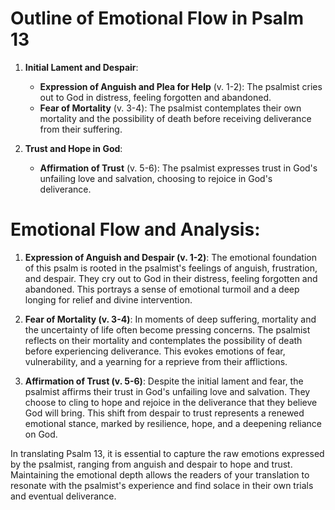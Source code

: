# Outline of Emotional Flow in Psalm 13

1. **Initial Lament and Despair**:
   - **Expression of Anguish and Plea for Help** (v. 1-2): The psalmist cries out to God in distress, feeling forgotten and abandoned.
   - **Fear of Mortality** (v. 3-4): The psalmist contemplates their own mortality and the possibility of death before receiving deliverance from their suffering.

2. **Trust and Hope in God**:
   - **Affirmation of Trust** (v. 5-6): The psalmist expresses trust in God's unfailing love and salvation, choosing to rejoice in God's deliverance.

# Emotional Flow and Analysis:

1. **Expression of Anguish and Despair (v. 1-2)**: The emotional foundation of this psalm is rooted in the psalmist's feelings of anguish, frustration, and despair. They cry out to God in their distress, feeling forgotten and abandoned. This portrays a sense of emotional turmoil and a deep longing for relief and divine intervention.

2. **Fear of Mortality (v. 3-4)**: In moments of deep suffering, mortality and the uncertainty of life often become pressing concerns. The psalmist reflects on their mortality and contemplates the possibility of death before experiencing deliverance. This evokes emotions of fear, vulnerability, and a yearning for a reprieve from their afflictions.

3. **Affirmation of Trust (v. 5-6)**: Despite the initial lament and fear, the psalmist affirms their trust in God's unfailing love and salvation. They choose to cling to hope and rejoice in the deliverance that they believe God will bring. This shift from despair to trust represents a renewed emotional stance, marked by resilience, hope, and a deepening reliance on God.

In translating Psalm 13, it is essential to capture the raw emotions expressed by the psalmist, ranging from anguish and despair to hope and trust. Maintaining the emotional depth allows the readers of your translation to resonate with the psalmist's experience and find solace in their own trials and eventual deliverance.